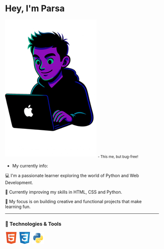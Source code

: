# Hey, I'm Parsa
<p algin="center">
  <img src="https://github.com/parsayg/parsayg/blob/main/ChatGPT%20Image%20Aug%2011,%202025,%2003_15_45%20PM.png?raw=true" alt="Error" width="300"  />
  <sub>- This me, but bug-free!</sub>
</p>

- My currently info:
  
💻 I'm a passionate learner exploring the world of Python and Web Development.  

🌱 Currently improving my skills in HTML, CSS and Python.  

🚀 My focus is on building creative and functional projects that make learning fun.  

---
### 🔧 Technologies & Tools
<p align="left">
  <img src="https://raw.githubusercontent.com/devicons/devicon/master/icons/html5/html5-original.svg" alt="html5" width="40" height="40"/>
  <img src="https://raw.githubusercontent.com/devicons/devicon/master/icons/css3/css3-original.svg" alt="css3" width="40" height="40"/>
  <img src="https://raw.githubusercontent.com/devicons/devicon/master/icons/python/python-original.svg" alt="python" width="40" height="40"/>
</p>




